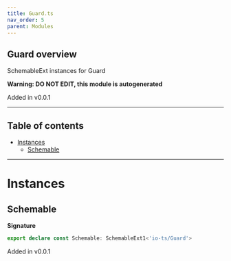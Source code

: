 ```yaml
---
title: Guard.ts
nav_order: 5
parent: Modules
---
```


## Guard overview

SchemableExt instances for Guard

**Warning: DO NOT EDIT, this module is autogenerated**

Added in v0.0.1

---

<h2 class="text-delta">Table of contents</h2>

- [Instances](#instances)
  - [Schemable](#schemable)

---

# Instances

## Schemable

**Signature**

```ts
export declare const Schemable: SchemableExt1<'io-ts/Guard'>
```

Added in v0.0.1
